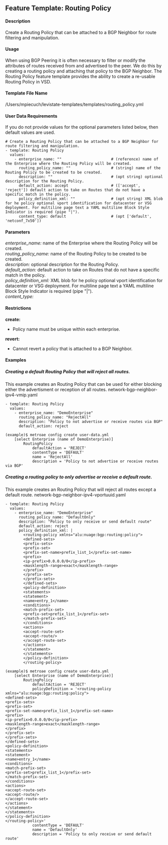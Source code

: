 ## Feature Template: Routing Policy
#### Description
Create a Routing Policy that can be attached to a BGP Neighbor for route filtering and manipulation.

#### Usage
When using BGP Peering it is often necessary to filter or modify the attributes of routes received from and advertised to the peer. We do this by creating a routing policy and attaching that policy to the BGP Neighbor. The Routing Policy feature template provides the ability to create a re-usable Routing Policy in VSD.

#### Template File Name
/Users/mpiecuch/levistate-templates/templates/routing_policy.yml

#### User Data Requirements
If you do not provide values for the optional parameters listed below, then default values are used.

```
# Create a Routing Policy that can be attached to a BGP Neighbor for route filtering and manipulation.
- template: Routing Policy
  values:
    - enterprise_name: ""                      # (reference) name of the Enterprise where the Routing Policy will be created.
      routing_policy_name: ""                  # (string) name of the Routing Policy to be created to be created.
      description: ""                          # (opt string) optional description for the Routing Policy.
      default_action: accept                   # (['accept', 'reject']) default action to take on Routes that do not have a specific match in the policy.
      policy_definition_xml: ""                # (opt string) XML blob for he policy optional vport identification for datacenter or VSG deployment. For multiline page text a YAML multiline Block Style Indicator is required (pipe "|").
      content_type: default                    # (opt ['default', 'netconf_7x50'])

```

#### Parameters
*enterprise_name:* name of the Enterprise where the Routing Policy will be created.<br>
*routing_policy_name:* name of the Routing Policy to be created to be created.<br>
*description:* optional description for the Routing Policy.<br>
*default_action:* default action to take on Routes that do not have a specific match in the policy.<br>
*policy_definition_xml:* XML blob for he policy optional vport identification for datacenter or VSG deployment. For multiline page text a YAML multiline Block Style Indicator is required (pipe "|").<br>
*content_type:* <br>


#### Restrictions
**create:**
* Policy name must be unique within each enterprise.

**revert:**
* Cannot revert a policy that is attached to a BGP Neighbor.

#### Examples

##### Creating a default Routing Policy that will reject all routes.
This example creates an Routing Policy that can be used for either blocking either the advertisment or reception of all routes. network-bgp-neighbor-ipv4-vmip.yaml
```
- template: Routing Policy
  values:
    - enterprise_name: "DemoEnterprise"
      routing_policy_name: "RejectAll"
      description: "Policy to not advertise or receive routes via BGP"
      default_action: reject

```
```
(example)$ metroae config create user-data.yml
    [select Enterprise (name of DemoEnterprise)]
        RoutingPolicy
            defaultAction = 'REJECT'
            contentType = 'DEFAULT'
            name = 'RejectAll'
            description = 'Policy to not advertise or receive routes via BGP'

```

##### Creating a routing policy to only advertise or receive a default route.
This example creates an Routing Policy that will reject all routes except a default route.  network-bgp-neighbor-ipv4-vportuuid.yaml
```
- template: Routing Policy
  values:
    - enterprise_name: "DemoEnterprise"
      routing_policy_name: "DefaultOnly"
      description: "Policy to only receive or send default route"
      default_action: reject
      policy_definition_xml: |
        <routing-policy xmlns="alu:nuage:bgp:routing:policy">
        <defined-sets>
        <prefix-sets>
        <prefix-set>
        <prefix-set-name>prefix_list_1</prefix-set-name>
        <prefix>
        <ip-prefix>0.0.0.0/0</ip-prefix>
        <masklength-range>exact</masklength-range>
        </prefix>
        </prefix-set>
        </prefix-sets>
        </defined-sets>
        <policy-definition>
        <statements>
        <statement>
        <name>entry_1</name>
        <conditions>
        <match-prefix-set>
        <prefix-set>prefix_list_1</prefix-set>
        </match-prefix-set>
        </conditions>
        <actions>
        <accept-route-set>
        <accept-route/>
        </accept-route-set>
        </actions>
        </statement>
        </statements>
        </policy-definition>
        </routing-policy>

```
```
(example)$ metroae config create user-data.yml
    [select Enterprise (name of DemoEnterprise)]
        RoutingPolicy
            defaultAction = 'REJECT'
            policyDefinition = '<routing-policy xmlns="alu:nuage:bgp:routing:policy">
<defined-sets>
<prefix-sets>
<prefix-set>
<prefix-set-name>prefix_list_1</prefix-set-name>
<prefix>
<ip-prefix>0.0.0.0/0</ip-prefix>
<masklength-range>exact</masklength-range>
</prefix>
</prefix-set>
</prefix-sets>
</defined-sets>
<policy-definition>
<statements>
<statement>
<name>entry_1</name>
<conditions>
<match-prefix-set>
<prefix-set>prefix_list_1</prefix-set>
</match-prefix-set>
</conditions>
<actions>
<accept-route-set>
<accept-route/>
</accept-route-set>
</actions>
</statement>
</statements>
</policy-definition>
</routing-policy>'
            contentType = 'DEFAULT'
            name = 'DefaultOnly'
            description = 'Policy to only receive or send default route'

```
